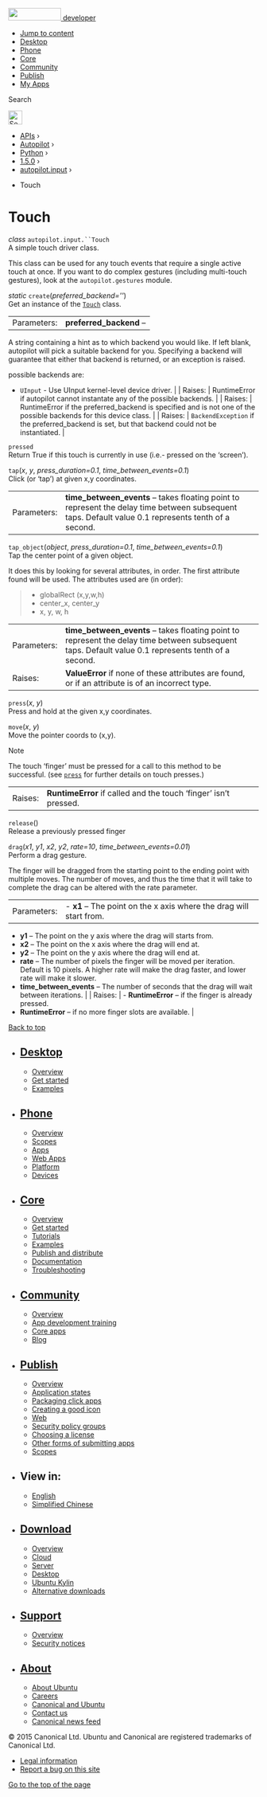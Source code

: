 <a href="https://developer.ubuntu.com/" class="logo-ubuntu"><img src="https://developer.ubuntu.com/assets/sites/ubuntu/latest/u/img/logos/logo-ubuntu-orange.svg" width="106" height="25" /> <span>developer</span></a>

-   [Jump to content](index.html#main-content)
-   [Desktop](https://developer.ubuntu.com/en/desktop/)
-   [Phone](https://developer.ubuntu.com/en/phone/)
-   [Core](https://developer.ubuntu.com/core)
-   [Community](https://developer.ubuntu.com/en/community/)
-   [Publish](https://developer.ubuntu.com/en/publish/)
-   [My Apps](https://myapps.developer.ubuntu.com/)

Search

<img src="https://developer.ubuntu.com/assets/sites/ubuntu/latest/u/img/search-white.svg" alt="Search" height="28" />

-   [APIs](../../../../index.html) ›
-   [Autopilot](../../../index.html) ›
-   [Python](../../index.html) ›
-   [1.5.0](../index.html) ›
-   [autopilot.input](../autopilot.input/index.html) ›

<!-- -->

-   Touch

Touch
=====

 *class* `autopilot.input.``Touch`<a href="index.html#Touch" class="reference internal"></a><a href="index.html#autopilot.input.Touch" class="headerlink" title="Permalink to this definition"></a>  
A simple touch driver class.

This class can be used for any touch events that require a single active touch at once. If you want to do complex gestures (including multi-touch gestures), look at the `autopilot.gestures` module.

 *static* `create`(*preferred\_backend=''*)<a href="index.html#Touch.create" class="reference internal"></a><a href="index.html#autopilot.input.Touch.create" class="headerlink" title="Permalink to this definition"></a>  
Get an instance of the <a href="index.html#autopilot.input.Touch" class="reference internal" title="autopilot.input.Touch"><code class="xref py py-class docutils literal">Touch</code></a> class.

|             |                                                                                                                                                                                                                                    |
|-------------|------------------------------------------------------------------------------------------------------------------------------------------------------------------------------------------------------------------------------------|
| Parameters: | **preferred\_backend** –                                                                                                                                                                                                           
  A string containing a hint as to which backend you would like. If left blank, autopilot will pick a suitable backend for you. Specifying a backend will guarantee that either that backend is returned, or an exception is raised.  
                                                                                                                                                                                                                                      
  possible backends are:                                                                                                                                                                                                              
                                                                                                                                                                                                                                      
  -   `UInput` - Use UInput kernel-level device driver.                                                                                                                                                                               |
| Raises:     | RuntimeError if autopilot cannot instantate any of the possible backends.                                                                                                                                                          |
| Raises:     | RuntimeError if the preferred\_backend is specified and is not one of the possible backends for this device class.                                                                                                                 |
| Raises:     | `BackendException` if the preferred\_backend is set, but that backend could not be instantiated.                                                                                                                                   |

 `pressed`<a href="index.html#Touch.pressed" class="reference internal"></a><a href="index.html#autopilot.input.Touch.pressed" class="headerlink" title="Permalink to this definition"></a>  
Return True if this touch is currently in use (i.e.- pressed on the ‘screen’).

 `tap`(*x*, *y*, *press\_duration=0.1*, *time\_between\_events=0.1*)<a href="index.html#Touch.tap" class="reference internal"></a><a href="index.html#autopilot.input.Touch.tap" class="headerlink" title="Permalink to this definition"></a>  
Click (or ‘tap’) at given x,y coordinates.

|             |                                                                                                                                                       |
|-------------|-------------------------------------------------------------------------------------------------------------------------------------------------------|
| Parameters: | **time\_between\_events** – takes floating point to represent the delay time between subsequent taps. Default value 0.1 represents tenth of a second. |

 `tap_object`(*object*, *press\_duration=0.1*, *time\_between\_events=0.1*)<a href="index.html#Touch.tap_object" class="reference internal"></a><a href="index.html#autopilot.input.Touch.tap_object" class="headerlink" title="Permalink to this definition"></a>  
Tap the center point of a given object.

It does this by looking for several attributes, in order. The first attribute found will be used. The attributes used are (in order):

> -   globalRect (x,y,w,h)
> -   center\_x, center\_y
> -   x, y, w, h

|             |                                                                                                                                                       |
|-------------|-------------------------------------------------------------------------------------------------------------------------------------------------------|
| Parameters: | **time\_between\_events** – takes floating point to represent the delay time between subsequent taps. Default value 0.1 represents tenth of a second. |
| Raises:     | **ValueError** if none of these attributes are found, or if an attribute is of an incorrect type.                                                     |

 `press`(*x*, *y*)<a href="index.html#Touch.press" class="reference internal"></a><a href="index.html#autopilot.input.Touch.press" class="headerlink" title="Permalink to this definition"></a>  
Press and hold at the given x,y coordinates.

 `move`(*x*, *y*)<a href="index.html#Touch.move" class="reference internal"></a><a href="index.html#autopilot.input.Touch.move" class="headerlink" title="Permalink to this definition"></a>  
Move the pointer coords to (x,y).

Note

The touch ‘finger’ must be pressed for a call to this method to be successful. (see <a href="index.html#autopilot.input.Touch.press" class="reference internal" title="autopilot.input.Touch.press"><code class="xref py py-meth docutils literal">press</code></a> for further details on touch presses.)

|         |                                                                  |
|---------|------------------------------------------------------------------|
| Raises: | **RuntimeError** if called and the touch ‘finger’ isn’t pressed. |

 `release`()<a href="index.html#Touch.release" class="reference internal"></a><a href="index.html#autopilot.input.Touch.release" class="headerlink" title="Permalink to this definition"></a>  
Release a previously pressed finger

 `drag`(*x1*, *y1*, *x2*, *y2*, *rate=10*, *time\_between\_events=0.01*)<a href="index.html#Touch.drag" class="reference internal"></a><a href="index.html#autopilot.input.Touch.drag" class="headerlink" title="Permalink to this definition"></a>  
Perform a drag gesture.

The finger will be dragged from the starting point to the ending point with multiple moves. The number of moves, and thus the time that it will take to complete the drag can be altered with the rate parameter.

|             |                                                                                                                                                                                |
|-------------|--------------------------------------------------------------------------------------------------------------------------------------------------------------------------------|
| Parameters: | -   **x1** – The point on the x axis where the drag will start from.                                                                                                           
  -   **y1** – The point on the y axis where the drag will starts from.                                                                                                           
  -   **x2** – The point on the x axis where the drag will end at.                                                                                                                
  -   **y2** – The point on the y axis where the drag will end at.                                                                                                                
  -   **rate** – The number of pixels the finger will be moved per iteration. Default is 10 pixels. A higher rate will make the drag faster, and lower rate will make it slower.  
  -   **time\_between\_events** – The number of seconds that the drag will wait between iterations.                                                                               |
| Raises:     | -   **RuntimeError** – if the finger is already pressed.                                                                                                                       
  -   **RuntimeError** – if no more finger slots are available.                                                                                                                   |

[Back to top](index.html#)

-   [Desktop](https://developer.ubuntu.com/en/desktop/)
    ---------------------------------------------------

    -   [Overview](https://developer.ubuntu.com/en/desktop/)
    -   [Get started](http://snapcraft.io/?utm_source=developer.ubuntu.com&utm_medium=devportal&utm_term=snaps%20snapcraft%20desktop&utm_content=menu&utm_campaign=duc_snappers)
    -   [Examples](https://github.com/ubuntu/snappy-playpen)

-   [Phone](https://developer.ubuntu.com/en/phone/)
    -----------------------------------------------

    -   [Overview](https://developer.ubuntu.com/en/phone/)
    -   [Scopes](https://developer.ubuntu.com/en/phone/scopes/)
    -   [Apps](https://developer.ubuntu.com/en/phone/apps/)
    -   [Web Apps](https://developer.ubuntu.com/en/phone/web/)
    -   [Platform](https://developer.ubuntu.com/en/phone/platform/)
    -   [Devices](https://developer.ubuntu.com/en/phone/devices/)

-   [Core](https://developer.ubuntu.com/core)
    -----------------------------------------

    -   [Overview](https://developer.ubuntu.com/core)
    -   [Get started](https://developer.ubuntu.com/core/get-started)
    -   [Tutorials](https://developer.ubuntu.com/core/tutorials)
    -   [Examples](https://developer.ubuntu.com/core/examples)
    -   [Publish and distribute](https://developer.ubuntu.com/core/publish-and-distribute)
    -   [Documentation](https://developer.ubuntu.com/core/documentation)
    -   [Troubleshooting](https://developer.ubuntu.com/core/troubleshooting)

-   [Community](https://developer.ubuntu.com/en/community/)
    -------------------------------------------------------

    -   [Overview](https://developer.ubuntu.com/en/community/)
    -   [App development training](https://developer.ubuntu.com/en/community/training/)
    -   [Core apps](https://developer.ubuntu.com/en/community/core-apps/)
    -   [Blog](https://developer.ubuntu.com/en/community/blog/)

-   [Publish](https://developer.ubuntu.com/en/publish/)
    ---------------------------------------------------

    -   [Overview](https://developer.ubuntu.com/en/publish/)
    -   [Application states](https://developer.ubuntu.com/en/publish/application-states/)
    -   [Packaging click apps](https://developer.ubuntu.com/en/publish/packaging-click-apps/)
    -   [Creating a good icon](https://developer.ubuntu.com/en/publish/creating-a-good-icon/)
    -   [Web](https://developer.ubuntu.com/en/publish/web/)
    -   [Security policy groups](https://developer.ubuntu.com/en/publish/security-policy-groups/)
    -   [Choosing a license](https://developer.ubuntu.com/en/publish/choosing-a-license/)
    -   [Other forms of submitting apps](https://developer.ubuntu.com/en/publish/other-forms-of-submitting-apps/)
    -   [Scopes](https://developer.ubuntu.com/en/publish/scopes/)

-   View in:
    --------

    -   [English](index.html "Change to language: English")
    -   [Simplified Chinese](index.html "Change to language: Simplified Chinese")

-   [Download](http://ubuntu.com/download/)
    ---------------------------------------

    -   [Overview](http://ubuntu.com/download)
    -   [Cloud](http://ubuntu.com/download/cloud)
    -   [Server](http://ubuntu.com/download/server)
    -   [Desktop](http://ubuntu.com/download/desktop)
    -   [Ubuntu Kylin](http://ubuntu.com/download/ubuntu-kylin)
    -   [Alternative downloads](http://ubuntu.com/download/alternative-downloads)

-   [Support](http://ubuntu.com/support/)
    -------------------------------------

    -   [Overview](http://ubuntu.com/support)
    -   [Security notices](http://www.ubuntu.com/usn/)

-   [About](http://ubuntu.com/about/)
    ---------------------------------

    -   [About Ubuntu](http://ubuntu.com/about/about-ubuntu)
    -   [Careers](http://www.canonical.com/careers)
    -   [Canonical and Ubuntu](http://ubuntu.com/about/canonical-and-ubuntu)
    -   [Contact us](http://ubuntu.com/about/contact-us)
    -   [Canonical news feed](http://insights.ubuntu.com/feed/)

© 2015 Canonical Ltd. Ubuntu and Canonical are registered trademarks of Canonical Ltd.

-   [Legal information](http://www.ubuntu.com/legal)
-   [Report a bug on this site](https://bugs.launchpad.net/developer-ubuntu-com/)

<span class="accessibility-aid">[Go to the top of the page](index.html#)</span>
